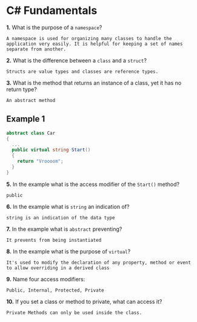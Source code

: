 # C# Fundamentals


**1.** What is the purpose of a `namespace`?
<!-- enter you answer in the space below -->
```
A namespace is used for organizing many classes to handle the application very easily. It is helpful for keeping a set of names separate from another.
```
**2.** What is the difference between a `class` and a `struct`?
<!-- enter you answer in the space below -->
```
Structs are value types and classes are reference types.
```
**3.** What is the method that returns an instance of a class, yet it has no return type?
<!-- enter you answer in the space below -->
```
An abstract method
```
## Example 1
```c#
abstract class Car
{
  ...
  public virtual string Start()
  {
    return "Vroooom";
  }
}
```
**5.** In the example what is the access modifier of the `Start()` method?
<!-- enter you answer in the space below -->
```
public
```
**6.** In the example what is `string` an indication of?
<!-- enter you answer in the space below -->
```
string is an indication of the data type
```
**7.** In the example what is `abstract` preventing?
<!-- enter you answer in the space below -->
```
It prevents from being instantiated
```
**8.** In the example what is the purpose of `virtual`?
<!-- enter you answer in the space below -->
```
It's used to modify the declaration of any property, method or event to allow overriding in a derived class
```
**9.** Name four access modifiers:
<!-- enter you answer in the space below -->
```
Public, Internal, Protected, Private
```
**10.** If you set a class or method to private, what can access it?
<!-- enter you answer in the space below -->
```
Private Methods can only be used inside the class.
```